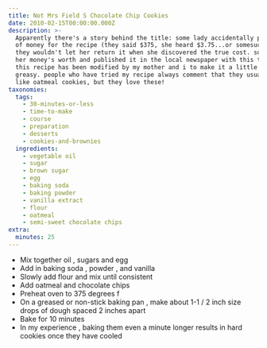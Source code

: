 ```yaml
---
title: Not Mrs Field S Chocolate Chip Cookies
date: 2010-02-15T00:00:00.000Z
description: >-
  Apparently there's a story behind the title: some lady accidentally paid a lot
  of money for the recipe (they said $375, she heard $3.75...or somesuch) and
  they wouldn't let her return it when she discovered the true cost. so she got
  her money's worth and published it in the local newspaper with this title. 
  this recipe has been modified by my mother and i to make it a little less
  greasy. people who have tried my recipe always comment that they usually don't
  like oatmeal cookies, but they love these!
taxonomies:
  tags:
    - 30-minutes-or-less
    - time-to-make
    - course
    - preparation
    - desserts
    - cookies-and-brownies
  ingredients:
    - vegetable oil
    - sugar
    - brown sugar
    - egg
    - baking soda
    - baking powder
    - vanilla extract
    - flour
    - oatmeal
    - semi-sweet chocolate chips
extra:
  minutes: 25
---
```

 - Mix together oil , sugars and egg
 - Add in baking soda , powder , and vanilla
 - Slowly add flour and mix until consistent
 - Add oatmeal and chocolate chips
 - Preheat oven to 375 degrees f
 - On a greased or non-stick baking pan , make about 1-1 / 2 inch size drops of dough spaced 2 inches apart
 - Bake for 10 minutes
 - In my experience , baking them even a minute longer results in hard cookies once they have cooled
